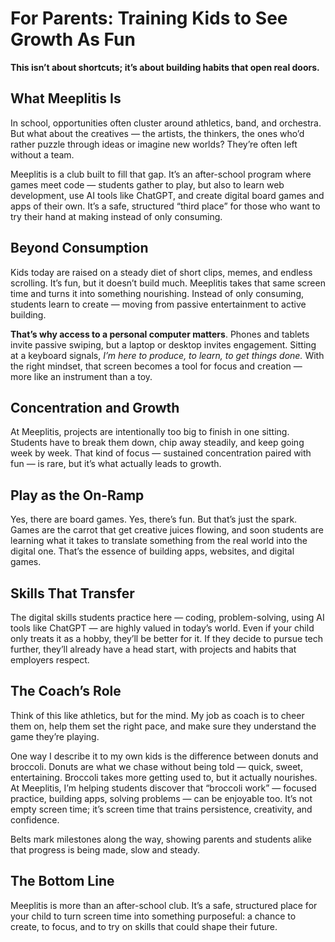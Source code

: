 # For Parents: Training Kids to See Growth As Fun

**This isn’t about shortcuts; it’s about building habits that open real doors.**

## What Meeplitis Is

In school, opportunities often cluster around athletics, band, and orchestra. But what about the creatives — the artists, the thinkers, the ones who’d rather puzzle through ideas or imagine new worlds? They’re often left without a team.

Meeplitis is a club built to fill that gap. It’s an after-school program where games meet code — students gather to play, but also to learn web development, use AI tools like ChatGPT, and create digital board games and apps of their own. It’s a safe, structured “third place” for those who want to try their hand at making instead of only consuming.

## Beyond Consumption

Kids today are raised on a steady diet of short clips, memes, and endless scrolling. It’s fun, but it doesn’t build much. Meeplitis takes that same screen time and turns it into something nourishing. Instead of only consuming, students learn to create — moving from passive entertainment to active building.

**That’s why access to a personal computer matters**. Phones and tablets invite passive swiping, but a laptop or desktop invites engagement. Sitting at a keyboard signals, *I’m here to produce, to learn, to get things done.* With the right mindset, that screen becomes a tool for focus and creation — more like an instrument than a toy.

## Concentration and Growth

At Meeplitis, projects are intentionally too big to finish in one sitting. Students have to break them down, chip away steadily, and keep going week by week. That kind of focus — sustained concentration paired with fun — is rare, but it’s what actually leads to growth.

## Play as the On-Ramp

Yes, there are board games. Yes, there’s fun. But that’s just the spark. Games are the carrot that get creative juices flowing, and soon students are learning what it takes to translate something from the real world into the digital one. That’s the essence of building apps, websites, and digital games.

## Skills That Transfer

The digital skills students practice here — coding, problem-solving, using AI tools like ChatGPT — are highly valued in today’s world. Even if your child only treats it as a hobby, they’ll be better for it. If they decide to pursue tech further, they’ll already have a head start, with projects and habits that employers respect.

## The Coach’s Role

Think of this like athletics, but for the mind. My job as coach is to cheer them on, help them set the right pace, and make sure they understand the game they’re playing.

One way I describe it to my own kids is the difference between donuts and broccoli. Donuts are what we chase without being told — quick, sweet, entertaining. Broccoli takes more getting used to, but it actually nourishes. At Meeplitis, I’m helping students discover that “broccoli work” — focused practice, building apps, solving problems — can be enjoyable too. It’s not empty screen time; it’s screen time that trains persistence, creativity, and confidence.

Belts mark milestones along the way, showing parents and students alike that progress is being made, slow and steady.

## The Bottom Line

Meeplitis is more than an after-school club. It’s a safe, structured place for your child to turn screen time into something purposeful: a chance to create, to focus, and to try on skills that could shape their future.
